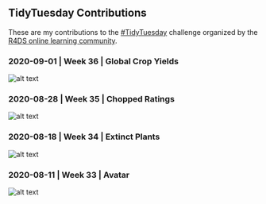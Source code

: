 ## TidyTuesday Contributions

These are my contributions to the [#TidyTuesday](https://github.com/rfordatascience/tidytuesday) challenge organized by the [R4DS online learning community](https://twitter.com/r4dscommunity).

### 2020-09-01 | Week 36 | Global Crop Yields

![alt text](https://github.com/wjtorres/tidytuesday/blob/master/2020_09_01/mygif.gif)

### 2020-08-28 | Week 35 | Chopped Ratings

![alt text](https://github.com/wjtorres/tidytuesday/blob/master/2020_08_25/2020_08_25_tidy_tuesday_files/figure-html/unnamed-chunk-2-1.png)

### 2020-08-18 | Week 34 | Extinct Plants

![alt text](https://github.com/wjtorres/tidytuesday/blob/master/2020_08_18/2020_08_18_files/figure-html/unnamed-chunk-6-1.png)

### 2020-08-11 | Week 33 | Avatar

![alt text](https://github.com/wjtorres/tidytuesday/blob/master/2020_08_11/2020_08_11_files/figure-html/Visualize-1.png)
